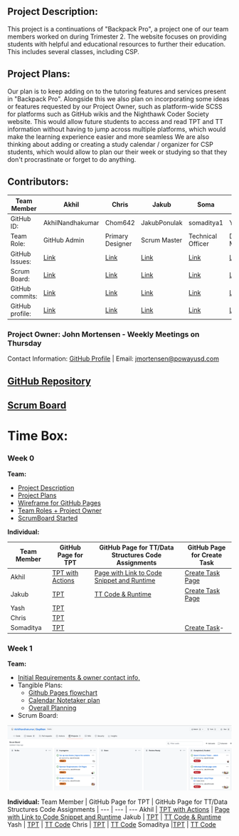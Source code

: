 ## Project Description: 
This project is a continuations of "Backpack Pro", a project one of our team members worked on during Trimester 2. The website focuses on providing students with helpful and educational resources to further their education. This includes several classes, including CSP. 

## Project Plans: 
Our plan is to keep adding on to the tutoring features and services present in "Backpack Pro". Alongside this we also plan on incorporating some ideas or features requested by our Project Owner, such as platform-wide SCSS for platforms such as GitHub wikis and the Nighthawk Coder Society website. This would allow future students to access and read TPT and TT information without having to jump across multiple platforms, which would make the learning experience easier and more seamless We are also thinking about adding or creating a study calendar / organizer for CSP students, which would allow to plan our their week or studying so that they don't procrastinate or forget to do anything.

## Contributors:

Team Member | Akhil | Chris | Jakub | Soma | Yash 
| --- | --- | --- | --- | --- | --- 
GitHub ID: | AkhilNandhakumar| Chom642 | JakubPonulak | somaditya1 | YashShah138 | 
Team Role: | GitHub Admin | Primary Designer | Scrum Master | Technical Officer | Deployment Manager | 
GitHub Issues: | [Link](https://github.com/JakubPonulak/5_hackers/issues/assigned/hamzahakak) | [Link](https://github.com/AkhilNandhakumar/Guython/issues/assigned/Chom642) | [Link](https://github.com/AkhilNandhakumar/Guython/issues/assigned/JakubPonulak) | [Link](https://github.com/JakubPonulak/5_hackers/issues/assigned/SreejaVad) | [Link](https://github.com/AkhilNandhakumar/Guython/issues/assigned/YashShah138) 
Scrum Board: | [Link](https://github.com/JakubPonulak/5_hackers/projects/1?card_filter_query=assignee%3Ahamzahakak)| [Link](https://github.com/AkhilNandhakumar/Guython/projects/1?card_filter_query=assignee%3Achom642) | [Link](https://github.com/AkhilNandhakumar/Guython/projects/1?card_filter_query=assignee%3AJakubPonulak) | [Link](https://github.com/JakubPonulak/5_hackers/projects/1?card_filter_query=assignee%3ASreejaVad) | [Link](https://github.com/AkhilNandhakumar/Guython/projects/1?card_filter_query=assignee%3Ayashshah138) 
GitHub commits: | [Link](https://github.com/JakubPonulak/5_hackers/commits?author=hamzahakak) | [Link](https://github.com/AkhilNandhakumar/Guython/commits?author=Chom642) | [Link](https://github.com/AkhilNandhakumar/Guython/commits?author=JakubPonulak) | [Link](https://github.com/JakubPonulak/5_hackers/commits?author=SreejaVad) | [Link](https://github.com/AkhilNandhakumar/Guython/commits?author=YashShah138) 
GitHub profile: | [Link](https://github.com/hamzahakak) | [Link](https://github.com/Chom642) | [Link](https://github.com/JakubPonulak) | [Link](https://github.com/SreejaVad) | [Link](https://github.com/YashShah138) 

### Project Owner: John Mortensen - Weekly Meetings on Thursday
Contact Information: [GitHub Profile](https://github.com/jm1021) | Email: jmortensen@powayusd.com

## [GitHub Repository](https://github.com/AkhilNandhakumar/Guython) 
## [Scrum Board](https://github.com/AkhilNandhakumar/Guython/projects/1) 

# Time Box: 

### Week 0

**Team:**
- [Project Description](https://github.com/AkhilNandhakumar/Guython#project-description)
- [Project Plans](https://github.com/AkhilNandhakumar/Guython#project-plans)
- [Wireframe for GitHub Pages](https://docs.google.com/drawings/d/1mogokqAFAM5HKk9fLhzz1qdr9THwx2xbRpUxEg_czEs/edit?usp=sharing)
- [Team Roles + Project Owner](https://github.com/AkhilNandhakumar/Guython#contributors)
- [ScrumBoard Started](https://github.com/AkhilNandhakumar/Guython/projects/1)

**Individual:**

Team Member | GitHub Page for TPT  | GitHub Page for TT/Data Structures Code Assignments | GitHub Page for Create Task 
| --- | --- | --- | --- 
Akhil | [TPT with Actions](https://akhilnandhakumar.github.io/Akhil-Data-Structures/tpt) | [Page with Link to Code Snippet and Runtime](https://akhilnandhakumar.github.io/Akhil-Data-Structures/tt) | [Create Task Page](https://akhilnandhakumar.github.io/Akhil-Data-Structures/ct)
Jakub | [TPT](https://jakubponulak.github.io/DataStructures/study) | [TT Code & Runtime](https://jakubponulak.github.io/DataStructures/project_doc) | [Create Task Page](https://jakubponulak.github.io/DataStructures/ct_doc)
Yash | [TPT](https://yashshah138.github.io/Data_Structures1/study) |  | 
Chris | [TPT](https://chom642.github.io/Data_Structures/) |  | 
Somaditya |[TPT](https://somaditya1.github.io/Data-Structures-1-Soma/)  |  | [Create Task](https://github.com/aaditgupta21/silverscreen/wiki/Create-Task-Final-Week-10)-

### Week 1

**Team:**
- [Initial Requirements & owner contact info,]()
- Tangible Plans:
  - [Github Pages flowchart](https://docs.google.com/drawings/d/1mogokqAFAM5HKk9fLhzz1qdr9THwx2xbRpUxEg_czEs/edit?usp=sharing)
  - [Calendar Notetaker plan](https://docs.google.com/drawings/d/1zjt5Qdw6l88m8sk59pMLM-W7xGrRt5vsgfnX6R5dAaE/edit?usp=sharing)
  - [Overall Planning](https://github.com/AkhilNandhakumar/Guython#project-plans)
- Scrum Board:
<img src="https://github.com/AkhilNandhakumar/Guython/blob/main/static/scrumboardW1.png">

**Individual:**
Team Member | GitHub Page for TPT  | GitHub Page for TT/Data Structures Code Assignments 
| --- | --- | --- 
Akhil | [TPT with Actions](https://akhilnandhakumar.github.io/Akhil-Data-Structures/tpt) | [Page with Link to Code Snippet and Runtime](https://akhilnandhakumar.github.io/Akhil-Data-Structures/tt)
Jakub | [TPT](https://jakubponulak.github.io/DataStructures/study) | [TT Code & Runtime](https://jakubponulak.github.io/DataStructures/project_doc) 
Yash | [TPT](https://yashshah138.github.io/Data_Structures1/study) |  [TT Code]()
Chris | [TPT](https://chom642.github.io/Data_Structures/) |  [TT Code]()
Somaditya |[TPT](https://somaditya1.github.io/Data-Structures-1-Soma/)  | [TT Code]()  
